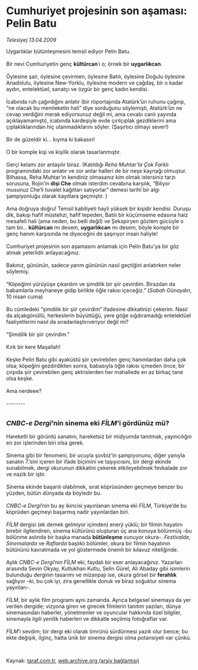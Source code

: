 # Cumhuriyet projesinin son aşaması: Pelin Batu

*Telesiyej 13.04.2009*

<div class="taraf_structure_2col_1zq">
<div class="margen_n">



 <p>Uygarlıklar bütünleşmesini temsil ediyor Pelin Batu. <br/><br/>Bir nevi Cumhuriyetin genç <b>kültürcan</b>’ı o; örnek bir <b>uygarlıkcan</b>. <br/><br/>Öylesine şair, öylesine çevirmen, öylesine Batılı, öylesine Doğulu öylesine Anadolulu, öylesine New-Yorklu, öylesine modern ve çağdaş, bir o kadar aydın, entelektüel, sanatçı ve özgür bir genç kadın kendisi. <br/><br/>İcabında ruh çağırdığını anlatır (bir röportajında Atatürk’ün ruhunu çağırıp, “ne olacak bu memleketin hali” diye sorduğunu söylemişti, Atatürk’ün ne cevap verdiğini merak ediyorsunuz değil mi, ama cevabı canlı yayında açıklayamamıştı), icabında kardeşiyle evde çırılçıplak gezdiklerini ama çıplaklıklarından hiç utanmadıklarını söyler. (Şaşırtıcı olmayı sever!) <br/><br/>Bir de güzeldir ki... kıyma ki bakasın! <br/><br/>O bir komple kişi ve kişilik olarak tasarlanmıştır. <br/><br/>Gerçi kelamı zor anlaşılır biraz. (Katıldığı <i>Reha Muhtar’la Çok Farklı</i> programındaki zor anlatır ve zor anlar halleri de bir neşe kaynağı olmuştur. Bilhassa, Reha Muhtar’ın kendiniz olmasanız kim olmak istersiniz tarzı sorusuna, Rojin’in <b>dişi Che</b> olmak isterdim cevabına karşılık, “Biliyor musunuz Che’li tuvalet kağıtları satıyorlar” demesi tarihî bir algı şampiyonluğu olarak kayıtlara geçmiştir. ) <br/><br/>Ama doğruya doğru! Temsil kabiliyeti hayli yüksek bir kişidir kendisi. Duruşu dik, bakışı hafif müstehzi, hafif tepeden, Batılı bir küçümseme edasına haiz mesafeli hali (ama neden, bu belli değil) ve Şekspiryen gözlem gücüyle o tam bir...<b> kültürcan</b> mı desem, <b>uygarlıkcan</b> mı desem, böyle komple bir genç hanım karşısında ne diyeceğini de şaşırıyor insan haliyle! <br/><br/>Cumhuriyet projesinin son aşamasını anlamak için Pelin Batu’ya bir göz atmak yeterlidir anlayacağınız. <br/><br/>Bakınız, gününün, sadece yarım gününün nasıl geçtiğini anlatırken neler söylemiş: <br/><br/>“Köpeğimi yürüyüşe çıkardım ve şimdilik bir şiir çevirdim. Birazdan da babamlarla meyhaneye gidip birlikte öğle rakısı içeceğiz.” (<i>Sabah Günaydın</i>, 10 nisan cuma) <br/><br/>Bu cümledeki “şimdilik bir şiir çevirdim” ifadesine dikkatinizi çekerim. Nasıl da alçakgönüllü, herkeslerin büyüttüğü, yere göğe sığdıramadığı entelektüel faaliyetlerini nasıl da sıradanlaştırıveriyor değil mi? <br/><br/>“Şimdilik bir şiir çevirdim.” <br/><br/>Kırk bir kere Maşallah! <br/><br/>Keşke Pelin Batu gibi ayaküstü şiir çevirebilen genç hanımlardan daha çok olsa; köpeğini gezdirdikten sonra, babasıyla öğle rakısı içmeden önce, bir çırpıda şiir çevirebilen genç aktrislerden her mahallede en az birkaç tane olsa keşke. <br/><br/>Ama nerdeee? <br/><br/>-------- <i><br/><br/><br/><font size="4"><strong>CNBC-e Dergi</strong></font></i><font size="4"><strong>’nin sinema eki <i>FİLM</i>’i gördünüz mü? <br/></strong></font><br/>Hareketli bir görüntü sanatını, hareketsiz bir midyumda tanıtmak, yayıncılığın en zor işlerinden biri olsa gerek. <br/><br/>Sinema gibi bir fenomeni, bir ucuyla şovbiz’in şampiyonunu, diğer yanıyla sanatın 7.’sini içeren bir ifade biçimini ve taşıyıcısını, bir dergi ekinde sunabilmek, dergi okurunun dikkatini çekerek etkileyebilmek fevkalade zor ve nazik bir iştir. <br/><br/>Sinema ekinde başarılı olabilmek, sırat köprüsünden geçmeye benzer bu yüzden, bütün dünyada da böyledir bu.<i> <br/><br/>CNBC-e Dergi</i>’nin bu ay ikincisi yayınlanan sinema eki <i>FİLM</i>, Türkiye’de bu köprüden geçmeyi başarmış nadir yayınlardan biri. <i><br/><br/>FİLM</i> dergisi (ek demek gelmiyor içimden) enerji yüklü; bir filmin hayatını birebir ilgilendiren, sinema kültürünü oluşturan üç ana konuya bölünmüş –bu bölünme aslında bir başka manada <b>bütünleşme</b> sunuyor okura-. <i>Festivalde, Sinemalarda</i> ve <i>Raflarda</i> başlıklı bölümler, okura bir filmin hayatının bütününü kavratmada ve yol göstermede önemli bir kılavuz niteliğinde. <br/><br/>Aylık <i>CNBC-e Dergi</i>’nin <i>FİLM</i> eki, faydalı bir eser anlayacağınız. Yazarları arasında Sevin Okyay, Kutlukhan Kutlu, Selin Gürel, Ali Abaday gibi isimlerin bulunduğu derginin tasarımı ve mizanpajı ise, okura görsel bir <b>ferahlık</b> sağlıyor –ki, bu çok iyi, zira genellikle donuk ve biraz soğuktur sinema yayınları-. <i><br/><br/>FİLM</i>, bir aylık film programı aynı zamanda. Ayrıca belgesel sinemaya da yer verilen dergide; vizyona giren ve girecek filmlerin tanıtım yazıları, dünya sinemasından haberler, yönetmenler ve oyuncular hakkında özel bilgiler, sinemayla ilgili yenilik haberleri ve dikkatle seçilmiş fotoğraflar var.<i> <br/><br/>FİLM</i>’i sevdim; bir dergi eki olarak ömrünü sürdürmesi yazık olur bence; bu ekte değişik, ilginç, hatta ünik bir sinema dergisi olma potansiyeli var çünkü.</p>

<br/>


<div id="taraf_not">
</div>

</div>


</div>

Kaynak: [taraf.com.tr](http://www.taraf.com.tr:80/makale/5008.htm), [web.archive.org (arşiv bağlantısı)](http://web.archive.org/web/20090423075332/http://www.taraf.com.tr:80/makale/5008.htm)
